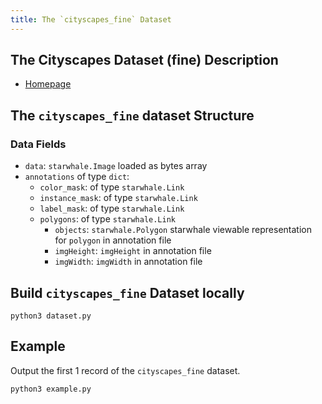 ```yaml
---
title: The `cityscapes_fine` Dataset
---
```


## The Cityscapes Dataset (fine) Description

- [Homepage](https://www.cityscapes-dataset.com/examples/#fine-annotations)

## The `cityscapes_fine` dataset Structure

### Data Fields

- `data`: `starwhale.Image` loaded as bytes array
- `annotations` of type `dict`:
    - `color_mask`: of type `starwhale.Link`
    - `instance_mask`: of type `starwhale.Link`
    - `label_mask`: of type `starwhale.Link`
    - `polygons`: of type `starwhale.Link`
      - `objects`: `starwhale.Polygon` starwhale viewable representation for `polygon` in annotation file
      - `imgHeight`: `imgHeight` in annotation file
      - `imgWidth`: `imgWidth` in annotation file

## Build `cityscapes_fine` Dataset locally

```shell
python3 dataset.py
```

## Example

Output the first 1 record of the `cityscapes_fine` dataset.

```shell
python3 example.py
```
